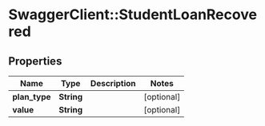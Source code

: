 # SwaggerClient::StudentLoanRecovered

## Properties
Name | Type | Description | Notes
------------ | ------------- | ------------- | -------------
**plan_type** | **String** |  | [optional] 
**value** | **String** |  | [optional] 

